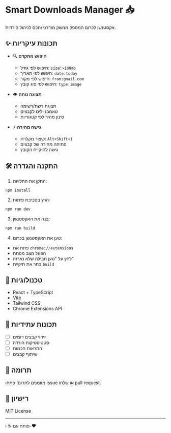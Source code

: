 # Smart Downloads Manager 📥

אקסטנשן לכרום המספק ממשק מודרני וחכם לניהול הורדות.

## ✨ תכונות עיקריות

- 🔍 **חיפוש מתקדם**

  - חיפוש לפי גודל: `size:>100mb`
  - חיפוש לפי תאריך: `date:today`
  - חיפוש לפי מקור: `from:gmail.com`
  - חיפוש לפי סוג קובץ: `type:image`

- 👁️ **תצוגה נוחה**

  - תצוגת רשת/רשימה
  - טאמבניילים לקבצים
  - סינון מהיר לפי קטגוריות

- ⚡ **גישה מהירה**
  - קיצור מקלדת: `Alt+Shift+1`
  - פתיחה מהירה של קבצים
  - גישה לתיקיית הקובץ

## 🛠️ התקנה והגדרה

1. התקן את התלויות:

```bash
npm install
```

2. הרץ בסביבת פיתוח:

```bash
npm run dev
```

3. בנה את האקסטנשן:

```bash
npm run build
```

4. טען את האקסטנשן בכרום:

- פתח את `chrome://extensions`
- הפעל מצב מפתח
- לחץ על "טען חבילה שלא נארזה"
- בחר את תיקיית `build`

## 🎯 טכנולוגיות

- React + TypeScript
- Vite
- Tailwind CSS
- Chrome Extensions API

## 📝 תכונות עתידיות

- [ ] זיהוי קבצים דומים
- [ ] סטטיסטיקות הורדה
- [ ] התראות חכמות
- [ ] שיתוף קבצים

## 👥 תרומה

מוזמנים לתרום! פתחו issue או שלחו pull request.

## 📄 רישיון

MIT License

---

פותח עם ☕ ו-❤️

